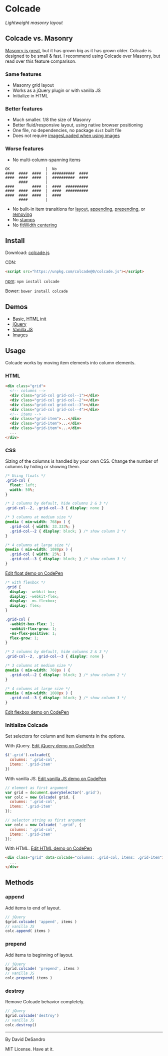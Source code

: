 # Colcade

_Lightweight masonry layout_

## Colcade vs. Masonry

[Masonry is great](http://masonry.desandro.com), but it has grown big as it has grown older. Colcade is designed to be small & fast. I recommend using Colcade over Masonry, but read over this feature comparison.

### Same features

+ Masonry grid layout
+ Works as a jQuery plugin or with vanilla JS
+ Initialize in HTML

### Better features

+ Much smaller. 1/8 the size of Masonry
+ Better fluid/responsive layout, using native browser positioning
+ One file, no dependencies, no package `dist` built file
+ Does not require [imagesLoaded when using images](http://masonry.desandro.com/layout.html#imagesloaded)

### Worse features

+ No multi-column-spanning items

```
OK                |  No
####  ####  ####  |  ##########  ####
####  ####  ####  |  ##########  ####
      ####        |
####        ####  |  ####  ##########
####  ####  ####  |  ####  ##########
####  ####  ####  |  ####
      ####        |
```

+ No built-in item transitions for [layout](http://masonry.desandro.com/methods.html#layout-masonry), [appending](http://masonry.desandro.com/methods.html#appended), [prepending](http://masonry.desandro.com/methods.html#prepended), or [removing](http://masonry.desandro.com/methods.html#remove)
+ No [stamps](http://masonry.desandro.com/options.html#stamp)
+ No [fitWidth centering](http://masonry.desandro.com/options.html#fitwidth)

## Install

Download: [colcade.js](https://unpkg.com/colcade@0/colcade.js)

CDN:

``` html
<script src="https://unpkg.com/colcade@0/colcade.js"></script>
```

[npm](https://www.npmjs.com/package/colcade): `npm install colcade`

Bower: `bower install colcade`

## Demos

+ [Basic, HTML init](http://codepen.io/desandro/pen/EKMdxg)
+ [jQuery](http://codepen.io/desandro/pen/vGPVOR)
+ [Vanilla JS](http://codepen.io/desandro/pen/EKMdjN)
+ [Images](http://codepen.io/desandro/pen/pyYxvz)

## Usage

Colcade works by moving item elements into column elements.

### HTML

``` html
<div class="grid">
  <!-- columns -->
  <div class="grid-col grid-col--1"></div>
  <div class="grid-col grid-col--2"></div>
  <div class="grid-col grid-col--3"></div>
  <div class="grid-col grid-col--4"></div>
  <!-- items -->
  <div class="grid-item">...</div>
  <div class="grid-item">...</div>
  <div class="grid-item">...</div>
  ...
</div>
```

### CSS

Sizing of the columns is handled by your own CSS. Change the number of columns by hiding or showing them.

``` css
/* Using floats */
.grid-col {
  float: left;
  width: 50%;
}

/* 2 columns by default, hide columns 2 & 3 */
.grid-col--2, .grid-col--3 { display: none }

/* 3 columns at medium size */
@media ( min-width: 768px ) {
  .grid-col { width: 33.333%; }
  .grid-col--2 { display: block; } /* show column 2 */
}

/* 4 columns at large size */
@media ( min-width: 1080px ) {
  .grid-col { width: 25%; }
  .grid-col--3 { display: block; } /* show column 3 */
}
```

[Edit float demo on CodePen](http://codepen.io/desandro/pen/EKMdxg)

``` css
/* with flexbox */
.grid {
  display: -webkit-box;
  display: -webkit-flex;
  display: -ms-flexbox;
  display: flex;
}

.grid-col {
  -webkit-box-flex: 1;
  -webkit-flex-grow: 1;
  -ms-flex-positive: 1;
  flex-grow: 1;
}

/* 2 columns by default, hide columns 2 & 3 */
.grid-col--2, .grid-col--3 { display: none }

/* 3 columns at medium size */
@media ( min-width: 768px ) {
  .grid-col--2 { display: block; } /* show column 2 */
}

/* 4 columns at large size */
@media ( min-width: 1080px ) {
  .grid-col--3 { display: block; } /* show column 3 */
}
```

[Edit flexbox demo on CodePen](http://codepen.io/desandro/pen/RadeWy)

### Initialize Colcade

Set selectors for column and item elements in the options.

With jQuery. [Edit jQuery demo on CodePen](http://codepen.io/desandro/pen/vGPVOR)

``` js
$('.grid').colcade({
  columns: '.grid-col',
  items: '.grid-item'
})
```

With vanilla JS. [Edit vanilla JS demo on CodePen](http://codepen.io/desandro/pen/EKMdjN)

``` js
// element as first argument
var grid = document.querySelector('.grid');
var colc = new Colcade( grid, {
  columns: '.grid-col',
  items: '.grid-item'
});

// selector string as first argument
var colc = new Colcade( '.grid', {
  columns: '.grid-col',
  items: '.grid-item'
});
```

With HTML. [Edit HTML demo on CodePen](http://codepen.io/desandro/pen/EKMdxg)

``` html
<div class="grid" data-colcade="columns: .grid-col, items: .grid-item">
  ...
</div>
```

## Methods

### append

Add items to end of layout.

``` js
// jQuery
$grid.colcade( 'append', items )
// vanilla JS
colc.append( items )
```

### prepend

Add items to beginning of layout.

``` js
// jQuery
$grid.colcade( 'prepend', items )
// vanilla JS
colc.prepend( items )
```

### destroy

Remove Colcade behavior completely.

``` js
// jQuery
$grid.colcade('destroy')
// vanilla JS
colc.destroy()
```

---

By David DeSandro

MIT License. Have at it.
